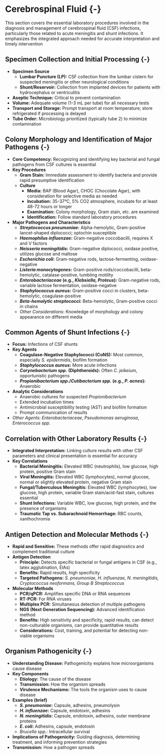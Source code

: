 # Cerebrospinal Fluid {-}

This section covers the essential laboratory procedures involved in the diagnosis and management of cerebrospinal fluid (CSF) infections, particularly those related to acute meningitis and shunt infections. It emphasizes the integrated approach needed for accurate interpretation and timely intervention

## **Specimen Collection and Initial Processing** {-}

*   **Specimen Source**
    *   **Lumbar Puncture (LP):** CSF collection from the lumbar cistern for suspected meningitis or other neurological conditions
    *   **Shunt/Reservoir:** Collection from implanted devices for patients with hydrocephalus or ventriculitis
*   **Aseptic Technique:** Critical to prevent contamination
*   **Volume:** Adequate volume (1-3 mL per tube) for all necessary tests
*   **Transport and Storage:** Prompt transport at room temperature; store refrigerated if processing is delayed
*   **Tube Order:** Microbiology prioritized (typically tube 2) to minimize contamination

## **Colony Morphology and Identification of Major Pathogens** {-}

*   **Core Competency:** Recognizing and identifying key bacterial and fungal pathogens from CSF cultures is essential
*   **Key Procedures**
    *   **Gram Stain:** Immediate assessment to identify bacteria and provide rapid presumptive identification
    *   **Culture**
        *   **Media:** BAP (Blood Agar), CHOC (Chocolate Agar), with consideration for selective media as needed
        *   **Incubation:** 35-37°C, 5% CO2 atmosphere, incubate for at least 48-72 hours or longer
        *   **Examination:** Colony morphology, Gram stain, etc. are examined
        *   **Identification:** Follow standard laboratory procedures
*   **Major Pathogens and Characteristics**
    *   ***Streptococcus pneumoniae*:** Alpha-hemolytic, Gram-positive lancet-shaped diplococci; optochin susceptible
    *   ***Haemophilus influenzae*:** Gram-negative coccobacilli, requires X and V factors
    *   ***Neisseria meningitidis*:** Gram-negative diplococci, oxidase positive, utilizes glucose and maltose
    *   ***Escherichia coli*:** Gram-negative rods, lactose-fermenting, oxidase-negative
    *   ***Listeria monocytogenes*:** Gram-positive rods/coccobacilli, beta-hemolytic, catalase-positive, tumbling motility
    *   ***Enterobacteriaceae* (e.g., *Klebsiella, Proteus*):** Gram-negative rods, variable lactose fermentation, oxidase-negative
    *   ***Staphylococcus aureus*:** Gram-positive cocci in clusters, beta-hemolytic, coagulase-positive
    *   ***Beta-hemolytic streptococci*:** Beta-hemolytic, Gram-positive cocci in chains
    *   *Other Considerations*: Knowledge of morphology and colony appearance on different media

## **Common Agents of Shunt Infections** {-}

*   **Focus:** Infections of CSF shunts
*   **Key Agents**
    *   **Coagulase-Negative Staphylococci (CoNS):** Most common, especially *S. epidermidis*, biofilm formation
    *   ***Staphylococcus aureus*:** More acute infections
    *   ***Corynebacterium spp.* (Diphtheroids):** Often *C. jeikeium*, opportunistic pathogens
    *   ***Propionibacterium spp.*/*Cutibacterium spp.* (e.g., *P. acnes*):** Anaerobic
*   **Analytic Considerations**
    *   Anaerobic cultures for suspected *Propionibacterium*
    *   Extended incubation times
    *   Antimicrobial susceptibility testing (AST) and biofilm formation
    *   Prompt communication of results
*   *Other Agents*: *Enterobacteriaceae*, *Pseudomonas aeruginosa*, *Enterococcus spp.*

## **Correlation with Other Laboratory Results** {-}

*   **Integrated Interpretation:** Linking culture results with other CSF parameters and clinical presentation is essential for accuracy
*   **Key Correlations**
    *   **Bacterial Meningitis:** Elevated WBC (neutrophils), low glucose, high protein, positive Gram stain
    *   **Viral Meningitis:** Elevated WBC (lymphocytes), normal glucose, normal or slightly elevated protein, negative Gram stain
    *   **Fungal/Tuberculous Meningitis:** Elevated WBC (lymphocytes), low glucose, high protein, variable Gram stain/acid-fast stain, cultures essential
    *   **Shunt Infections:** Variable WBC, low glucose, high protein, and the presence of organisms
    *   **Traumatic Tap vs. Subarachnoid Hemorrhage:** RBC counts, xanthochromia

## **Antigen Detection and Molecular Methods** {-}

*   **Rapid and Sensitive:** These methods offer rapid diagnostics and complement traditional culture
*   **Antigen Detection**
    *   **Principle:** Detects specific bacterial or fungal antigens in CSF (e.g., latex agglutination, EIAs)
    *   **Benefits:** Rapid results, high specificity
    *   **Targeted Pathogens:** *S. pneumoniae, H. influenzae, N. meningitidis, Cryptococcus neoformans*, *Group B Streptococcus*
*   **Molecular Methods**
    *   **PCR/qPCR:** Amplifies specific DNA or RNA sequences
    *   **RT-PCR:** For RNA viruses
    *   **Multiplex PCR:** Simultaneous detection of multiple pathogens
    *   **NGS (Next Generation Sequencing):** Advanced identification method
    *   **Benefits:** High sensitivity and specificity, rapid results, can detect non-culturable organisms, can provide quantitative results
    *   **Considerations:** Cost, training, and potential for detecting non-viable organisms

## **Organism Pathogenicity** {-}

*   **Understanding Disease:** Pathogenicity explains how microorganisms cause disease
*   **Key Components**
    *   **Etiology:** The cause of the disease
    *   **Transmission:** How the organism spreads
    *   **Virulence Mechanisms:** The tools the organism uses to cause disease
*   **Examples (brief)**
    *   ***S. pneumoniae*:** Capsule, adhesins, pneumolysin
    *   ***H. influenzae*:** Capsule, endotoxin, adhesins
    *   ***N. meningitidis*:** Capsule, endotoxin, adhesins, outer membrane proteins
    *   ***E. coli*:** Adhesins, capsule, endotoxin
    *   *Brucella spp.:* Intracellular survival
*   **Implications of Pathogenicity:** Guiding diagnosis, determining treatment, and informing prevention strategies
*   **Transmission:** How a pathogen spreads
